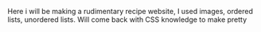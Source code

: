 Here i will be making a rudimentary recipe website, I used images, ordered lists, unordered lists.
Will come back with CSS knowledge to make pretty